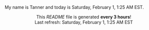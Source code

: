 My name is Tanner and today is Saturday, February 1, 1:25 AM EST.

<p align="center">This <i>README</i> file is generated <b>every 3 hours</b>!</br>Last refresh: Saturday, February 1, 1:25 AM EST<br /></p>
